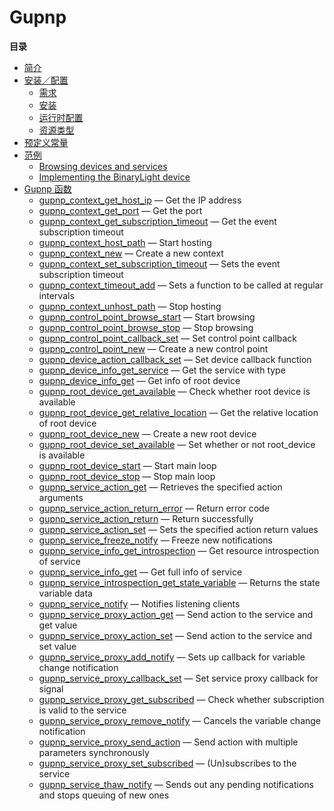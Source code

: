 Gupnp
=====

**目录**

-   [简介](/intro/gupnp.html)
-   [安装／配置](/gupnp/setup.html)
    -   [需求](/gupnp/setup.html#需求)
    -   [安装](/gupnp/setup.html#安装)
    -   [运行时配置](/gupnp/setup.html#运行时配置)
    -   [资源类型](/gupnp/setup.html#资源类型)
-   [预定义常量](/gupnp/constants.html)
-   [范例](/gupnp/examples.html)
    -   [Browsing devices and
        services](/gupnp/examples.html#Browsing%20devices%20and%20services)
    -   [Implementing the BinaryLight
        device](/gupnp/examples.html#Implementing%20the%20BinaryLight%20device)
-   [Gupnp 函数](/ref/gupnp.html)
    -   [gupnp\_context\_get\_host\_ip](/ref/gupnp.html#gupnp_context_get_host_ip)
        — Get the IP address
    -   [gupnp\_context\_get\_port](/ref/gupnp.html#gupnp_context_get_port)
        — Get the port
    -   [gupnp\_context\_get\_subscription\_timeout](/ref/gupnp.html#gupnp_context_get_subscription_timeout)
        — Get the event subscription timeout
    -   [gupnp\_context\_host\_path](/ref/gupnp.html#gupnp_context_host_path)
        — Start hosting
    -   [gupnp\_context\_new](/ref/gupnp.html#gupnp_context_new) —
        Create a new context
    -   [gupnp\_context\_set\_subscription\_timeout](/ref/gupnp.html#gupnp_context_set_subscription_timeout)
        — Sets the event subscription timeout
    -   [gupnp\_context\_timeout\_add](/ref/gupnp.html#gupnp_context_timeout_add)
        — Sets a function to be called at regular intervals
    -   [gupnp\_context\_unhost\_path](/ref/gupnp.html#gupnp_context_unhost_path)
        — Stop hosting
    -   [gupnp\_control\_point\_browse\_start](/ref/gupnp.html#gupnp_control_point_browse_start)
        — Start browsing
    -   [gupnp\_control\_point\_browse\_stop](/ref/gupnp.html#gupnp_control_point_browse_stop)
        — Stop browsing
    -   [gupnp\_control\_point\_callback\_set](/ref/gupnp.html#gupnp_control_point_callback_set)
        — Set control point callback
    -   [gupnp\_control\_point\_new](/ref/gupnp.html#gupnp_control_point_new)
        — Create a new control point
    -   [gupnp\_device\_action\_callback\_set](/ref/gupnp.html#gupnp_device_action_callback_set)
        — Set device callback function
    -   [gupnp\_device\_info\_get\_service](/ref/gupnp.html#gupnp_device_info_get_service)
        — Get the service with type
    -   [gupnp\_device\_info\_get](/ref/gupnp.html#gupnp_device_info_get)
        — Get info of root device
    -   [gupnp\_root\_device\_get\_available](/ref/gupnp.html#gupnp_root_device_get_available)
        — Check whether root device is available
    -   [gupnp\_root\_device\_get\_relative\_location](/ref/gupnp.html#gupnp_root_device_get_relative_location)
        — Get the relative location of root device
    -   [gupnp\_root\_device\_new](/ref/gupnp.html#gupnp_root_device_new)
        — Create a new root device
    -   [gupnp\_root\_device\_set\_available](/ref/gupnp.html#gupnp_root_device_set_available)
        — Set whether or not root\_device is available
    -   [gupnp\_root\_device\_start](/ref/gupnp.html#gupnp_root_device_start)
        — Start main loop
    -   [gupnp\_root\_device\_stop](/ref/gupnp.html#gupnp_root_device_stop)
        — Stop main loop
    -   [gupnp\_service\_action\_get](/ref/gupnp.html#gupnp_service_action_get)
        — Retrieves the specified action arguments
    -   [gupnp\_service\_action\_return\_error](/ref/gupnp.html#gupnp_service_action_return_error)
        — Return error code
    -   [gupnp\_service\_action\_return](/ref/gupnp.html#gupnp_service_action_return)
        — Return successfully
    -   [gupnp\_service\_action\_set](/ref/gupnp.html#gupnp_service_action_set)
        — Sets the specified action return values
    -   [gupnp\_service\_freeze\_notify](/ref/gupnp.html#gupnp_service_freeze_notify)
        — Freeze new notifications
    -   [gupnp\_service\_info\_get\_introspection](/ref/gupnp.html#gupnp_service_info_get_introspection)
        — Get resource introspection of service
    -   [gupnp\_service\_info\_get](/ref/gupnp.html#gupnp_service_info_get)
        — Get full info of service
    -   [gupnp\_service\_introspection\_get\_state\_variable](/ref/gupnp.html#gupnp_service_introspection_get_state_variable)
        — Returns the state variable data
    -   [gupnp\_service\_notify](/ref/gupnp.html#gupnp_service_notify) —
        Notifies listening clients
    -   [gupnp\_service\_proxy\_action\_get](/ref/gupnp.html#gupnp_service_proxy_action_get)
        — Send action to the service and get value
    -   [gupnp\_service\_proxy\_action\_set](/ref/gupnp.html#gupnp_service_proxy_action_set)
        — Send action to the service and set value
    -   [gupnp\_service\_proxy\_add\_notify](/ref/gupnp.html#gupnp_service_proxy_add_notify)
        — Sets up callback for variable change notification
    -   [gupnp\_service\_proxy\_callback\_set](/ref/gupnp.html#gupnp_service_proxy_callback_set)
        — Set service proxy callback for signal
    -   [gupnp\_service\_proxy\_get\_subscribed](/ref/gupnp.html#gupnp_service_proxy_get_subscribed)
        — Check whether subscription is valid to the service
    -   [gupnp\_service\_proxy\_remove\_notify](/ref/gupnp.html#gupnp_service_proxy_remove_notify)
        — Cancels the variable change notification
    -   [gupnp\_service\_proxy\_send\_action](/ref/gupnp.html#gupnp_service_proxy_send_action)
        — Send action with multiple parameters synchronously
    -   [gupnp\_service\_proxy\_set\_subscribed](/ref/gupnp.html#gupnp_service_proxy_set_subscribed)
        — (Un)subscribes to the service
    -   [gupnp\_service\_thaw\_notify](/ref/gupnp.html#gupnp_service_thaw_notify)
        — Sends out any pending notifications and stops queuing of new
        ones
